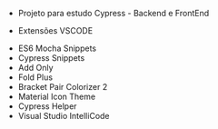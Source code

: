 * Projeto para estudo Cypress - Backend e FrontEnd

* Extensões VSCODE


- ES6 Mocha Snippets
- Cypress Snippets
- Add Only
- Fold Plus
- Bracket Pair Colorizer 2
- Material Icon Theme
- Cypress Helper
- Visual Studio IntelliCode
